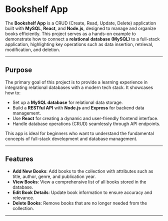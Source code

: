 # Bookshelf App

The **Bookshelf App** is a CRUD (Create, Read, Update, Delete) application built with **MySQL**, **React**, and **Node.js**, designed to manage and organize books efficiently. This project serves as a hands-on example to demonstrate how to connect a **relational database (MySQL)** to a full-stack application, highlighting key operations such as data insertion, retrieval, modification, and deletion.

---

## Purpose

The primary goal of this project is to provide a learning experience in integrating relational databases with a modern tech stack. It showcases how to:

- Set up a **MySQL database** for relational data storage.
- Build a **RESTful API** with **Node.js** and **Express** for backend data management.
- Use **React** for creating a dynamic and user-friendly frontend interface.
- Handle database operations (CRUD) seamlessly through API endpoints.

This app is ideal for beginners who want to understand the fundamental concepts of full-stack development and database management.

---

## Features

- **Add New Books**: Add books to the collection with attributes such as title, author, genre, and publication year.
- **View Books**: View a comprehensive list of all books stored in the database.
- **Edit Book Details**: Update book information to ensure accuracy and relevance.
- **Delete Books**: Remove books that are no longer needed from the collection.

---
